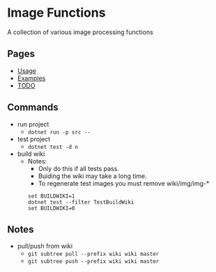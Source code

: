 # Image Functions #
A collection of various image processing functions

## Pages ##
* [Usage](usage)
* [Examples](examples)
* [TODO](todo)

## Commands ##
* run project
  * ```dotnet run -p src --```
* test project
  * ```dotnet test -d n```
* build wiki
  * Notes:
    * Only do this if all tests pass.
    * Buiding the wiki may take a long time.
    * To regenerate test images you must remove wiki/img/img-*
    ```
    set BUILDWIKI=1
    dotnet test --filter TestBuildWiki
    set BUILDWIKI=0
    ```

## Notes ##
* pull/push from wiki
  * ```git subtree pull --prefix wiki wiki master```
  * ```git subtree push --prefix wiki wiki master```
